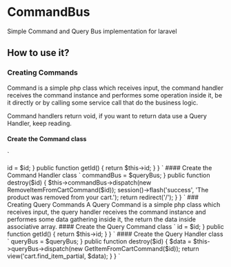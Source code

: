 # CommandBus
Simple Command and Query Bus implementation for laravel

## How to use it?

### Creating Commands

Command is a simple php class which receives input, the command handler receives the command instance and performes some operation inside it, be it directly or by calling some service call that do the business logic.

Command handlers return void, if you want to return data use a Query Handler, keep reading.

#### Create the Command class

`
<?php

namespace App\CommandBus\Cart;

use Rush4u\CommandBus\CommandInterface;

class RemoveItemFromCartCommand implements CommandInterface
{
    private $id;

    public function __construct($id)
    {
        $this->id = $id;
    }

    public function getId()
    {
        return $this->id;
    }
}
`

#### Create the Command Handler class

`
<?php

namespace App\CommandBus\Cart;

use Rush4u\CommandBus\Command\CommandHandlerInterface;
use Rush4u\CommandBus\CommandInterface;

class RemoveItemFromCartCommandHandler implements CommandHandlerInterface
{
    public function __invoke(CommandInterface $command):void
    {
        //proceed with method logic or delegate to service call
    }
}
`

#### Invoke command from controller

`
<?php

namespace App\Http\Controllers;

use App\CommandBus\Cart\RemoveItemFromCartCommand;
use App\CommandBus\Cart\RemoveItemFromCartCommandHandler;
use Rush4u\CommandBus\Command\CommandBusInterface;
use Illuminate\Http\Request;

class CartController extends Controller
{
    private $queryBus;

    public function __construct(CommandBusInterface $queryBus)
    {
        $this->commandBus = $queryBus;
    }

    public function destroy($id)
    {
        $this->commandBus->dispatch(new RemoveItemFromCartCommand($id));
        
        session()->flash('success', 'The product was removed from your cart.');
        
        return redirect('/');
    }
}
`

### Creating Query Commands

A Query Command is a simple php class which receives input, the query handler receives the command instance and performes some data gathering inside it, the return the data inside associative array.

#### Create the Query Command class

`
<?php

namespace App\CommandBus\Cart;

use Rush4u\CommandBus\CommandInterface;

class GetItemFromCartQuery implements CommandInterface
{
    private $id;

    public function __construct($id)
    {
        $this->id = $id;
    }

    public function getId()
    {
        return $this->id;
    }
}
`

#### Create the Query Handler class

`
<?php

namespace App\CommandBus\Cart;

use Rush4u\CommandBus\Query\QueryHandlerInterface;
use Rush4u\CommandBus\CommandInterface;

class GetItemFromCartQueryHandler implements QueryHandlerInterface
{
    public function __invoke(CommandInterface $command)
    {
        //proceed with data gathering, return it in an array
    }
}
`

#### Invoke query from controller

`
<?php

namespace App\Http\Controllers;

use App\CommandBus\Cart\GetItemFromCartQuery;
use App\CommandBus\Cart\GetItemFromCartQueryHandler;
use Rush4u\CommandBus\Query\QueryBusInterface;
use Illuminate\Http\Request;

class CartController extends Controller
{
    private $queryBus;

    public function __construct(QueryBusInterface $queryBus)
    {
        $this->queryBus = $queryBus;
    }

    public function destroy($id)
    {
        $data = $this->queryBus->dispatch(new GetItemFromCartCommand($id));
        
        return view('cart.find_item_partial, $data);
    }
}
`

